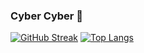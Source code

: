 ### Cyber Cyber 👾

[![GitHub Streak](https://streak-stats.demolab.com?user=JulianKarhof&theme=highcontrast&hide_border=true)](https://git.io/streak-stats)
[![Top Langs](https://github-readme-stats.vercel.app/api/top-langs/?username=JulianKarhof&langs_count=3&hide_border=true&theme=highcontrast)](https://github.com/anuraghazra/github-readme-stats)
